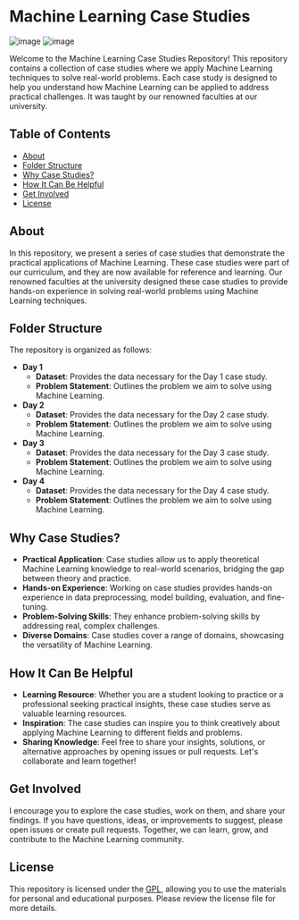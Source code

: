# Machine Learning Case Studies 

![image](https://github.com/Aftabbs/Machine-Learning-Case-Studies/assets/112916888/7f898153-f13e-4ff7-907d-8bb03510c8b3)    ![image](https://github.com/Aftabbs/Machine-Learning-Case-Studies/assets/112916888/8fd934a4-08c1-42de-89fb-c8d8d82b66b7)

Welcome to the Machine Learning Case Studies Repository! This repository contains a collection of case studies where we apply Machine Learning techniques to solve real-world problems. Each case study is designed to help you understand how Machine Learning can be applied to address practical challenges. It was taught by our renowned faculties at our university.

## Table of Contents

- [About](#about)
- [Folder Structure](#folder-structure)
- [Why Case Studies?](#why-case-studies)
- [How It Can Be Helpful](#how-it-can-be-helpful)
- [Get Involved](#get-involved)
- [License](#license)

## About

In this repository, we present a series of case studies that demonstrate the practical applications of Machine Learning. These case studies were part of our curriculum, and they are now available for reference and learning. Our renowned faculties at the university designed these case studies to provide hands-on experience in solving real-world problems using Machine Learning techniques.

## Folder Structure

The repository is organized as follows:

- **Day 1**
  - **Dataset**: Provides the data necessary for the Day 1 case study.
  - **Problem Statement**: Outlines the problem we aim to solve using Machine Learning.
- **Day 2**
  - **Dataset**: Provides the data necessary for the Day 2 case study.
  - **Problem Statement**: Outlines the problem we aim to solve using Machine Learning.
- **Day 3**
  - **Dataset**: Provides the data necessary for the Day 3 case study.
  - **Problem Statement**: Outlines the problem we aim to solve using Machine Learning.
- **Day 4**
  - **Dataset**: Provides the data necessary for the Day 4 case study.
  - **Problem Statement**: Outlines the problem we aim to solve using Machine Learning.

## Why Case Studies?

- **Practical Application**: Case studies allow us to apply theoretical Machine Learning knowledge to real-world scenarios, bridging the gap between theory and practice.
- **Hands-on Experience**: Working on case studies provides hands-on experience in data preprocessing, model building, evaluation, and fine-tuning.
- **Problem-Solving Skills**: They enhance problem-solving skills by addressing real, complex challenges.
- **Diverse Domains**: Case studies cover a range of domains, showcasing the versatility of Machine Learning.

## How It Can Be Helpful

- **Learning Resource**: Whether you are a student looking to practice or a professional seeking practical insights, these case studies serve as valuable learning resources.
- **Inspiration**: The case studies can inspire you to think creatively about applying Machine Learning to different fields and problems.
- **Sharing Knowledge**: Feel free to share your insights, solutions, or alternative approaches by opening issues or pull requests. Let's collaborate and learn together!

## Get Involved

I encourage you to explore the case studies, work on them, and share your findings. If you have questions, ideas, or improvements to suggest, please open issues or create pull requests. Together, we can learn, grow, and contribute to the Machine Learning community.

## License

This repository is licensed under the [GPL](./LICENSE), allowing you to use the materials for personal and educational purposes. Please review the license file for more details.
